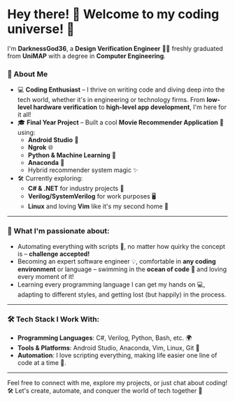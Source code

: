 # Hey there! 👋 Welcome to my coding universe! 🚀

I'm **DarknessGod36**, a **Design Verification Engineer** 🧑‍💻 freshly graduated from **UniMAP** with a degree in **Computer Engineering**. 

### 🌟 About Me
- 💻 **Coding Enthusiast** – I thrive on writing code and diving deep into the tech world, whether it's in engineering or technology firms. From **low-level hardware verification** to **high-level app development**, I'm here for it all!
- 🎓 **Final Year Project** – Built a cool **Movie Recommender Application** 🎥 using:
  - **Android Studio** 📱
  - **Ngrok** 🌐 
  - **Python & Machine Learning** 🤖
  - **Anaconda** 🐍
  - Hybrid recommender system magic ✨
- 🛠 Currently exploring:
  - **C# & .NET** for industry projects 🔧
  - **Verilog/SystemVerilog** for work purposes 🖥️
  - **Linux** and loving **Vim** like it's my second home 💚

---

### 🚀 What I'm passionate about:
- Automating everything with scripts 📝, no matter how quirky the concept is – **challenge accepted!**
- Becoming an expert software engineer 💡, comfortable in **any coding environment** or language – swimming in the **ocean of code** 🌊 and loving every moment of it!
- Learning every programming language I can get my hands on 💻, adapting to different styles, and getting lost (but happily) in the process.

---

### 🛠 Tech Stack I Work With:
- **Programming Languages**: C#, Verilog, Python, Bash, etc. 🌍
- **Tools & Platforms**: Android Studio, Anaconda, Vim, Linux, Git 🚀
- **Automation**: I love scripting everything, making life easier one line of code at a time 💪.

---

Feel free to connect with me, explore my projects, or just chat about coding! 🛠️ Let's create, automate, and conquer the world of tech together 🌟
